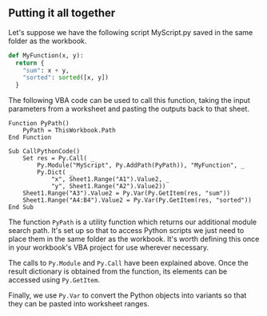 Putting it all together
---

Let's suppose we have the following script MyScript.py saved in the same folder as the workbook.

```python
def MyFunction(x, y):
  return {
    "sum": x + y,
    "sorted": sorted([x, y])
  }
```

The following VBA code can be used to call this function, taking the input parameters from a worksheet and pasting the outputs back to that sheet.

    Function PyPath()
        PyPath = ThisWorkbook.Path
    End Function
    
    Sub CallPythonCode()
        Set res = Py.Call( _
            Py.Module("MyScript", Py.AddPath(PyPath)), "MyFunction", _
            Py.Dict( _
                "x", Sheet1.Range("A1").Value2, _
                "y", Sheet1.Range("A2").Value2))
        Sheet1.Range("A3").Value2 = Py.Var(Py.GetItem(res, "sum"))
        Sheet1.Range("A4:B4").Value2 = Py.Var(Py.GetItem(res, "sorted"))
    End Sub

The function `PyPath` is a utility function which returns our additional module search path. It's set up so that to access Python scripts we just need to place them in the same folder as the workbook. It's worth defining this once in your workbook's VBA project for use wherever necessary.

The calls to `Py.Module` and `Py.Call` have been explained above. Once the result dictionary is obtained from the function, its elements can be accessed using `Py.GetItem`.

Finally, we use `Py.Var` to convert the Python objects into variants so that they can be pasted into worksheet ranges.
